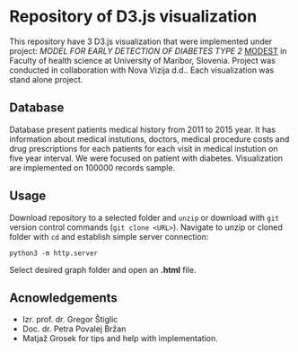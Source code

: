 # Repository of D3.js visualization

This repository have 3 D3.js visualization that were implemented under project: *MODEL FOR EARLY DETECTION OF DIABETES TYPE 2* [MODEST]("http://www.ri.fzv.um.si/modest2/index.html") in Faculty of health science at University of Maribor, Slovenia. Project was conducted in collaboration 
with Nova Vizija d.d.. Each visualization was stand alone project. 

## Database

Database present patients medical history from 2011 to 2015 year. It has information about medical instutions, doctors, medical procedure costs and drug prescriptions for each patients for each visit in medical instution on five year interval. We were focused on patient with diabetes. Visualization are implemented on 100000 records sample.  

## Usage
Download repository to a selected folder and `unzip` or download with `git` version control commands (`git clone <URL>`). Navigate to unzip or cloned folder with `cd` and establish simple server connection:
```
python3 -m http.server 
```
Select desired graph folder and open an **.html** file.

## Acnowledgements
- Izr. prof. dr. Gregor Štiglic
- Doc. dr. Petra Povalej Bržan
- Matjaž Grosek for tips and help with implementation.